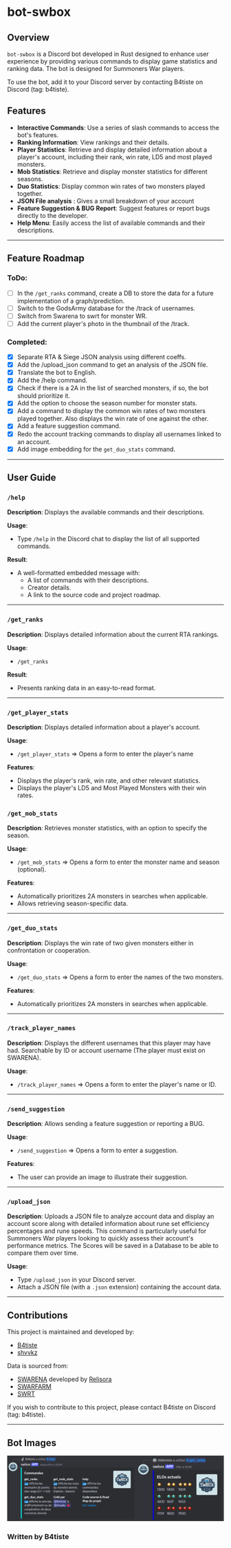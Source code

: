 # bot-swbox

## Overview

`bot-swbox` is a Discord bot developed in Rust designed to enhance user experience by providing various commands to display game statistics and ranking data. The bot is designed for Summoners War players.

To use the bot, add it to your Discord server by contacting B4tiste on Discord (tag: b4tiste).

## Features

-   **Interactive Commands**: Use a series of slash commands to access the bot's features.
-   **Ranking Information**: View rankings and their details.
-   **Player Statistics**: Retrieve and display detailed information about a player's account, including their rank, win rate, LD5 and most played monsters.
-   **Mob Statistics**: Retrieve and display monster statistics for different seasons.
-   **Duo Statistics**: Display common win rates of two monsters played together.
-   **JSON File analysis** : Gives a small breakdown of your account
-   **Feature Suggestion & BUG Report**: Suggest features or report bugs directly to the developer.
-   **Help Menu**: Easily access the list of available commands and their descriptions.

---

## Feature Roadmap

### ToDo:

-   [ ] In the `/get_ranks` command, create a DB to store the data for a future implementation of a graph/prediction.
-   [ ] Switch to the GodsArmy database for the /track of usernames.
-   [ ] Switch from Swarena to swrt for monster WR.
-   [ ] Add the current player's photo in the thumbnail of the /track.

### Completed:

-   [x] Separate RTA & Siege JSON analysis using different coeffs.
-   [x] Add the /upload_json command to get an analysis of the JSON file.
-   [x] Translate the bot to English.
-   [x] Add the /help command.
-   [x] Check if there is a 2A in the list of searched monsters, if so, the bot should prioritize it.
-   [x] Add the option to choose the season number for monster stats.
-   [x] Add a command to display the common win rates of two monsters played together. Also displays the win rate of one against the other.
-   [x] Add a feature suggestion command.
-   [x] Redo the account tracking commands to display all usernames linked to an account.
-   [x] Add image embedding for the `get_duo_stats` command.

---

## User Guide

### `/help`

**Description**: Displays the available commands and their descriptions.

**Usage**:

-   Type `/help` in the Discord chat to display the list of all supported commands.

**Result**:

-   A well-formatted embedded message with:
    -   A list of commands with their descriptions.
    -   Creator details.
    -   A link to the source code and project roadmap.

---

### `/get_ranks`

**Description**: Displays detailed information about the current RTA rankings.

**Usage**:

-   `/get_ranks`

**Result**:

-   Presents ranking data in an easy-to-read format.

---

### `/get_player_stats`

**Description**: Displays detailed information about a player's account.

**Usage**:

-  `/get_player_stats` => Opens a form to enter the player's name

**Features**:
-   Displays the player's rank, win rate, and other relevant statistics.
-   Displays the player's LD5 and Most Played Monsters with their win rates.

### `/get_mob_stats`

**Description**: Retrieves monster statistics, with an option to specify the season.

**Usage**:

-   `/get_mob_stats` => Opens a form to enter the monster name and season (optional).

**Features**:

-   Automatically prioritizes 2A monsters in searches when applicable.
-   Allows retrieving season-specific data.

---

### `/get_duo_stats`

**Description**: Displays the win rate of two given monsters either in confrontation or cooperation.

**Usage**:

-   `/get_duo_stats` => Opens a form to enter the names of the two monsters.

**Features**:

-   Automatically prioritizes 2A monsters in searches when applicable.

---

### `/track_player_names`

**Description**: Displays the different usernames that this player may have had. Searchable by ID or account username (The player must exist on SWARENA).

**Usage**:

-   `/track_player_names` => Opens a form to enter the player's name or ID.

---

### `/send_suggestion`

**Description**: Allows sending a feature suggestion or reporting a BUG.

**Usage**:

-   `/send_suggestion` => Opens a form to enter a suggestion.

**Features**:

-   The user can provide an image to illustrate their suggestion.

---

### `/upload_json`

**Description**:
Uploads a JSON file to analyze account data and display an account score along with detailed information about rune set efficiency percentages and rune speeds. This command is particularly useful for Summoners War players looking to quickly assess their account's performance metrics. The Scores will be saved in a Database to be able to compare them over time.

**Usage**:

-   Type `/upload_json` in your Discord server.
-   Attach a JSON file (with a `.json` extension) containing the account data.

---

## Contributions

This project is maintained and developed by:

-   [B4tiste](https://github.com/B4tiste)
-   [shvvkz](https://github.com/shvvkz)

Data is sourced from:

-   [SWARENA](https://swarena.gg/) developed by [Relisora](https://github.com/relisora)
-   [SWARFARM](https://swarfarm.com/)
-   [SWRT](https://m.swranking.com/)

If you wish to contribute to this project, please contact B4tiste on Discord (tag: b4tiste).

---

## Bot Images

![alt text](Images/image.png)

### Written by B4tiste